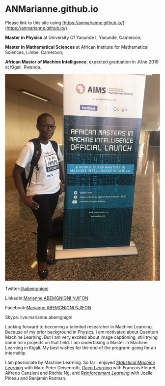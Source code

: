 # ANMarianne.github.io
  

Please link to this site using [https://anmarianne.github.io/](https://anmarianne.github.io/).


**Master in Physics** at University Of Yaounde I, Yaounde, Cameroon;

**Master in Mathematical Sciences** at African Institute for Mathematical Sciences, Limbe, Cameroon;

**African Master of Machine Intelligence**, expected graduation in JUne 2019 at Kigali, Rwanda.



![Official Launching of AMMI](https://github.com/ANMarianne/ANMarianne.github.io/blob/master/IMG-20181015-WA0013.jpg)

Twitter:[@abemgnigni](https://twitter.com/abemgnigni)

LinkedIn:[Marianne ABEMGNIGNI NJIFON](https://www.linkedin.com/in/marianne-abemgnigni-njifon-931142150/)

Facebook:[Marianne ABEMGNIGNI NJIFON](https://www.facebook.com/marianne.abemgnigninjifon)

Skype: live:marianne.abemgnigni



   Looking forward to becoming a talented researcher in Machine Learning. Because of my prior background in Physics, I am motivated about Quantum Machine Learning. But I am very excited about image captioning, still trying some mini projects on that field. I am undertaking a Master in Machine Learning in Kigali. My best wishes for the end of the program: going for an internship. 

   I am passionate by Machine Learning. So far I enjoyed [*Statistical Machine Learning*](https://github.com/ANMarianne/Statistical-Machine-learning) with Marc Peter Deisenroth, [*Deep Learning*](https://github.com/ANMarianne/Deep-Learning) with Francois Fleuret, Alfredo Canzieni and Ritchie Ng, and [*Reinforcement Learning*](https://github.com/ANMarianne/Reinforcement-Learning) with Joelle Pineau and Benjamin Rosman.
